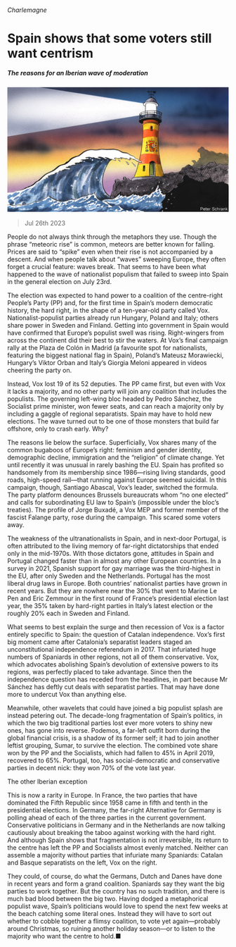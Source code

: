 ###### Charlemagne

# Spain shows that some voters still want centrism 

##### The reasons for an Iberian wave of moderation 

![image](images/20230729_EUD000.jpg) 

> Jul 26th 2023 

People do not always think through the metaphors they use. Though the phrase “meteoric rise” is common, meteors are better known for falling. Prices are said to “spike” even when their rise is not accompanied by a descent. And when people talk about “waves” sweeping Europe, they often forget a crucial feature: waves break. That seems to have been what happened to the wave of nationalist populism that failed to sweep into Spain in the general election on July 23rd. 

The election was expected to hand power to a coalition of the centre-right People’s Party (PP) and, for the first time in Spain’s modern democratic history, the hard right, in the shape of a ten-year-old party called Vox. Nationalist-populist parties already run Hungary, Poland and Italy; others share power in Sweden and Finland. Getting into government in Spain would have confirmed that Europe’s populist swell was rising. Right-wingers from across the continent did their best to stir the waters. At Vox’s final campaign rally at the Plaza de Colón in Madrid (a favourite spot for nationalists, featuring the biggest national flag in Spain), Poland’s Mateusz Morawiecki, Hungary’s Viktor Orban and Italy’s Giorgia Meloni appeared in videos cheering the party on. 

Instead, Vox lost 19 of its 52 deputies. The PP came first, but even with Vox it lacks a majority, and no other party will join any coalition that includes the populists. The governing left-wing bloc headed by Pedro Sánchez, the Socialist prime minister, won fewer seats, and can reach a majority only by including a gaggle of regional separatists. Spain may have to hold new elections. The wave turned out to be one of those monsters that build far offshore, only to crash early. Why?

The reasons lie below the surface. Superficially, Vox shares many of the common bugaboos of Europe’s right: feminism and gender identity, demographic decline, immigration and the “religion” of climate change. Yet until recently it was unusual in rarely bashing the EU. Spain has profited so handsomely from its membership since 1986—rising living standards, good roads, high-speed rail—that running against Europe seemed suicidal. In this campaign, though, Santiago Abascal, Vox’s leader, switched the formula. The party platform denounces Brussels bureaucrats whom “no one elected” and calls for subordinating EU law to Spain’s (impossible under the bloc’s treaties). The profile of Jorge Buxadé, a Vox MEP and former member of the fascist Falange party, rose during the campaign. This scared some voters away.

The weakness of the ultranationalists in Spain, and in next-door Portugal, is often attributed to the living memory of far-right dictatorships that ended only in the mid-1970s. With those dictators gone, attitudes in Spain and Portugal changed faster than in almost any other European countries. In a survey in 2021, Spanish support for gay marriage was the third-highest in the EU, after only Sweden and the Netherlands. Portugal has the most liberal drug laws in Europe. Both countries’ nationalist parties have grown in recent years. But they are nowhere near the 30% that went to Marine Le Pen and Eric Zemmour in the first round of France’s presidential election last year, the 35% taken by hard-right parties in Italy’s latest election or the roughly 20% each in Sweden and Finland. 

What seems to best explain the surge and then recession of Vox is a factor entirely specific to Spain: the question of Catalan independence. Vox’s first big moment came after Catalonia’s separatist leaders staged an unconstitutional independence referendum in 2017. That infuriated huge numbers of Spaniards in other regions, not all of them conservative. Vox, which advocates abolishing Spain’s devolution of extensive powers to its regions, was perfectly placed to take advantage. Since then the independence question has receded from the headlines, in part because Mr Sánchez has deftly cut deals with separatist parties. That may have done more to undercut Vox than anything else. 

Meanwhile, other wavelets that could have joined a big populist splash are instead petering out. The decade-long fragmentation of Spain’s politics, in which the two big traditional parties lost ever more voters to shiny new ones, has gone into reverse. Podemos, a far-left outfit born during the global financial crisis, is a shadow of its former self; it had to join another leftist grouping, Sumar, to survive the election. The combined vote share won by the PP and the Socialists, which had fallen to 45% in April 2019, recovered to 65%. Portugal, too, has social-democratic and conservative parties in decent nick: they won 70% of the vote last year. 

The other Iberian exception

This is now a rarity in Europe. In France, the two parties that have dominated the Fifth Republic since 1958 came in fifth and tenth in the presidential elections. In Germany, the far-right Alternative for Germany is polling ahead of each of the three parties in the current government. Conservative politicians in Germany and in the Netherlands are now talking cautiously about breaking the taboo against working with the hard right. And although Spain shows that fragmentation is not irreversible, its return to the centre has left the PP and Socialists almost evenly matched. Neither can assemble a majority without parties that infuriate many Spaniards: Catalan and Basque separatists on the left, Vox on the right. 

They could, of course, do what the Germans, Dutch and Danes have done in recent years and form a grand coalition. Spaniards say they want the big parties to work together. But the country has no such tradition, and there is much bad blood between the big two. Having dodged a metaphorical populist wave, Spain’s politicians would love to spend the next few weeks at the beach catching some literal ones. Instead they will have to sort out whether to cobble together a flimsy coalition, to vote yet again—probably around Christmas, so ruining another holiday season—or to listen to the majority who want the centre to hold.■






